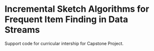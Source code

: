 # Incremental Sketch Algorithms for Frequent Item Finding in Data Streams

Support code for curricular intership for Capstone Project.
